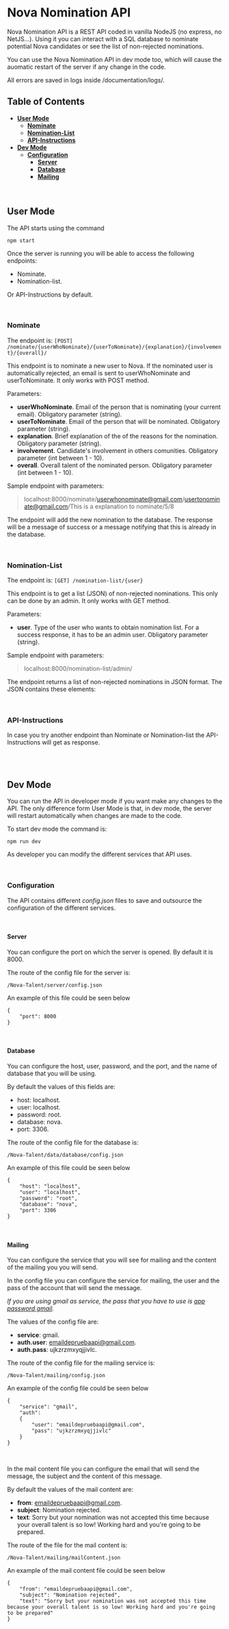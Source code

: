 # Nova Nomination API 

Nova Nomination API is a REST API coded in vanilla NodeJS (no express, no NetJS...). Using it you can interact with a SQL database to nominate potential Nova candidates or see the list of non-rejected nominations. 

You can use the Nova Nomination API in dev mode too, which will cause the auomatic restart of the server if any change in the code.

All errors are saved in logs inside /documentation/logs/.

## **Table of Contents**
- [**User Mode**](#user-mode)
  - [**Nominate**](#nominate)
  - [**Nomination-List**](#nomination-list)
  - [**API-Instructions**](#api-instructions)
- [**Dev Mode**](#dev-mode)
  - [**Configuration**](#configuration)
    - [**Server**](#server)
    - [**Database**](#database)
    - [**Mailing**](#mailing)

<br>

## **User Mode** 

The API starts using the command

`npm start`

Once the server is running you will be able to access the following endpoints:
* Nominate.
* Nomination-list.

Or API-Instructions by default. 

<br />

### **Nominate**

The endpoint is: 
`[POST] /nominate/{userWhoNominate}/{userToNominate}/{explanation}/{involvement}/{overall}/`

This endpoint is to nominate a new user to Nova. If the nominated user is automatically rejected, an email is sent to userWhoNominate and userToNominate. It only works with POST method.

Parameters: 
* **userWhoNominate**. Email of the person that is nominating (your current email). Obligatory parameter (string). 
* **userToNominate**. Email of the person that will be nominated. Obligatory parameter (string). 
* **explanation**. Brief explanation of the of the reasons for the nomination. Obligatory parameter (string). 
* **involvement**. Candidate's involvement in others comunities. Obligatory parameter (int between 1 - 10). 
* **overall**. Overall talent of the nominated person. Obligatory parameter (int between 1 - 10). 

Sample endpoint with parameters:
> localhost:8000/nominate/userwhonominate@gmail.com/usertonominate@gmail.com/This is a explanation to nominate/5/8

The endpoint will add the new nomination to the database. The response will be a message of success or a message notifying that this is already in the database.

<br />

### **Nomination-List**

The endpoint is:
`[GET] /nomination-list/{user}`

This endpoint is to get a list (JSON) of non-rejected nominations. This only can be done by an admin. It only works with GET method.

Parameters: 
* **user**. Type of the user who wants to obtain nomination list. For a success response, it has to be an admin user. Obligatory parameter (string). 

Sample endpoint with parameters:
> localhost:8000/nomination-list/admin/

The endpoint returns a list of non-rejected nominations in JSON format. The JSON contains these elements:



<br />

### **API-Instructions**
In case you try another endpoint than Nominate or Nomination-list the API-Instructions will get as response.

<br />
<br >

## **Dev Mode**
You can run the API in developer mode if you want make any changes to the API. The only difference form User Mode is that, in dev mode, the server will restart automatically when changes are made to the code. 

To start dev mode the command is: 

`npm run dev`

As developer you can modify the different services that API uses.

<br>

### **Configuration**
The API contains different *config.json* files to save and outsource the configuration of the different services.

<br>

#### **Server**
You can configure the port on which the server is opened. By default it is 8000.

The route of the config file for the server is:

`/Nova-Talent/server/config.json` 

An example of this file could be seen below
```
{
    "port": 8000
}
```
<br>

#### **Database**
You can configure the host, user, password, and the port, and the name of database that you will be using. 

By default the values of this fields are:
* host: localhost. 
* user: localhost. 
* password: root.
* database: nova.
* port: 3306.

The route of the config file for the database is:

`/Nova-Talent/data/database/config.json` 

An example of this file could be seen below
```
{
    "host": "localhost",
    "user": "localhost",
    "password": "root",
    "database": "nova",
    "port": 3306
}
```
<br>

#### **Mailing**
You can configure the service that you will see for mailing and the content of the mailing you you will send. 

In the config file you can configure the service for mailing, the user and the pass of the account that will send the message. 

*If you are using gmail as service, the pass that you have to use is [app password gmail](https://support.google.com/accounts/answer/185833?hl=es).*

The values of the config file are:
* **service**: gmail. 
* **auth.user**: emaildepruebaapi@gmail.com. 
* **auth.pass**: ujkzrzmxyqjjivlc.

The route of the config file for the mailing service is:

`/Nova-Talent/mailing/config.json` 

An example of the config file could be seen below
```
{
    "service": "gmail",
    "auth":
    {
        "user": "emaildepruebaapi@gmail.com",
        "pass": "ujkzrzmxyqjjivlc"
    }
}
```
<br>

In the mail content file you can configure the email that will send the message, the subject and the content of this message.

By default the values of the mail content are:
* **from**: emaildepruebaapi@gmail.com. 
* **subject**: Nomination rejected. 
* **text**: Sorry but your nomination was not accepted this time because your overall talent is so low! Working hard and you're going to be prepared.

The route of the file for the mail content is:

`/Nova-Talent/mailing/mailContent.json` 

An example of the mail content file could be seen below
```
{
    "from": "emaildepruebaapi@gmail.com",
    "subject": "Nomination rejected",
    "text": "Sorry but your nomination was not accepted this time because your overall talent is so low! Working hard and you're going to be prepared"
}
```